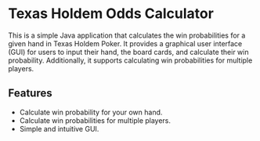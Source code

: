 # Texas Holdem Odds Calculator

This is a simple Java application that calculates the win probabilities for a given hand in Texas Holdem Poker. It provides a graphical user interface (GUI) for users to input their hand, the board cards, and calculate their win probability. Additionally, it supports calculating win probabilities for multiple players.

## Features

- Calculate win probability for your own hand.
- Calculate win probabilities for multiple players.
- Simple and intuitive GUI.
